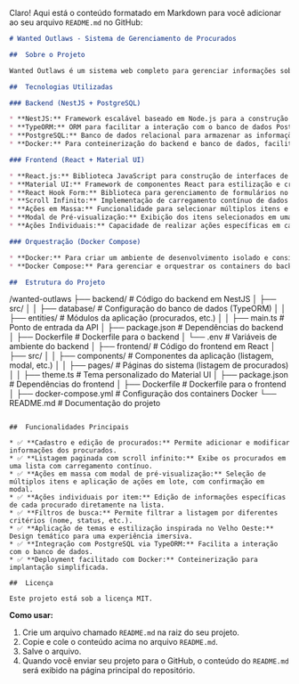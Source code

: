 Claro! Aqui está o conteúdo formatado em Markdown para você adicionar ao seu arquivo `README.md` no GitHub:

```markdown
# Wanted Outlaws - Sistema de Gerenciamento de Procurados

##  Sobre o Projeto

Wanted Outlaws é um sistema web completo para gerenciar informações sobre indivíduos procurados, inspirado no Velho Oeste. A aplicação oferece funcionalidades para cadastrar, listar, buscar e atualizar dados de criminosos, com um design temático e uma interface moderna. O sistema inclui uma listagem com scroll infinito, ações em massa com modal de pré-visualização, e ações individuais por item.

## ️ Tecnologias Utilizadas

### Backend (NestJS + PostgreSQL)

* **NestJS:** Framework escalável baseado em Node.js para a construção da API.
* **TypeORM:** ORM para facilitar a interação com o banco de dados PostgreSQL.
* **PostgreSQL:** Banco de dados relacional para armazenar as informações dos procurados.
* **Docker:** Para conteinerização do backend e banco de dados, facilitando a implantação e o desenvolvimento.

### Frontend (React + Material UI)

* **React.js:** Biblioteca JavaScript para construção de interfaces de usuário dinâmicas e reativas.
* **Material UI:** Framework de componentes React para estilização e criação de uma interface de usuário consistente e responsiva.
* **React Hook Form:** Biblioteca para gerenciamento de formulários no React, simplificando a validação e o envio de dados.
* **Scroll Infinito:** Implementação de carregamento contínuo de dados na listagem de procurados, melhorando a experiência do usuário.
* **Ações em Massa:** Funcionalidade para selecionar múltiplos itens e aplicar uma ação a todos simultaneamente.
* **Modal de Pré-visualização:** Exibição dos itens selecionados em uma modal antes da aplicação da ação em massa.
* **Ações Individuais:** Capacidade de realizar ações específicas em cada item da lista, como editar o nome diretamente na listagem.

### Orquestração (Docker Compose)

* **Docker:** Para criar um ambiente de desenvolvimento isolado e consistente.
* **Docker Compose:** Para gerenciar e orquestrar os containers do backend, frontend e banco de dados.

##  Estrutura do Projeto

```
/wanted-outlaws
├── backend/                 # Código do backend em NestJS
│   ├── src/
│   │   ├── database/        # Configuração do banco de dados (TypeORM)
│   │   ├── entities/         # Módulos da aplicação (procurados, etc.)
│   │   ├── main.ts          # Ponto de entrada da API
│   ├── package.json         # Dependências do backend
│   ├── Dockerfile           # Dockerfile para o backend
│   └── .env                 # Variáveis de ambiente do backend
│
├── frontend/                # Código do frontend em React
│   ├── src/
│   │   ├── components/      # Componentes da aplicação (listagem, modal, etc.)
│   │   ├── pages/           # Páginas do sistema (listagem de procurados)
│   │   ├── theme.ts         # Tema personalizado do Material UI
│   ├── package.json         # Dependências do frontend
│   ├── Dockerfile           # Dockerfile para o frontend
│
├── docker-compose.yml       # Configuração dos containers Docker
└── README.md                # Documentação do projeto
```

##  Funcionalidades Principais

* ✅ **Cadastro e edição de procurados:** Permite adicionar e modificar informações dos procurados.
* ✅ **Listagem paginada com scroll infinito:** Exibe os procurados em uma lista com carregamento contínuo.
* ✅ **Ações em massa com modal de pré-visualização:** Seleção de múltiplos itens e aplicação de ações em lote, com confirmação em modal.
* ✅ **Ações individuais por item:** Edição de informações específicas de cada procurado diretamente na lista.
* ✅ **Filtros de busca:** Permite filtrar a listagem por diferentes critérios (nome, status, etc.).
* ✅ **Aplicação de temas e estilização inspirada no Velho Oeste:** Design temático para uma experiência imersiva.
* ✅ **Integração com PostgreSQL via TypeORM:** Facilita a interação com o banco de dados.
* ✅ **Deployment facilitado com Docker:** Conteinerização para implantação simplificada.

##  Licença

Este projeto está sob a licença MIT.
```

**Como usar:**

1.  Crie um arquivo chamado `README.md` na raiz do seu projeto.
2.  Copie e cole o conteúdo acima no arquivo `README.md`.
3.  Salve o arquivo.
4.  Quando você enviar seu projeto para o GitHub, o conteúdo do `README.md` será exibido na página principal do repositório.
